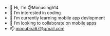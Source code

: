 - 👋 Hi, I’m @Monusingh14
- 👀 I’m interested in coding
- 🌱 I’m currently learning mobile app devlopment
- 💞️ I’m looking to collaborate on mobile apps 
- 📫 monubna67@gmail.com

<!---
Monusingh14/Monusingh14 is a ✨ special ✨ repository because its `README.md` (this file) appears on your GitHub profile.
You can click the Preview link to take a look at your changes.
--->
